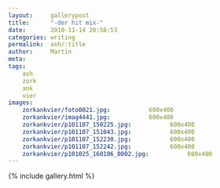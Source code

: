 ```yaml
---
layout:     gallerypost
title:      "-der hit mix-"
date:       2010-11-14 20:58:53
categories: writing
permalink:  ash/:title
author:     Martin
meta:
tags:
    ash
    zork
    ank
    vier
images:
    zorkankvier/foto0021.jpg:           600x400
    zorkankvier/imag4441.jpg:           600x400
    zorkankvier/p101107_150225.jpg:           600x400
    zorkankvier/p101107_151043.jpg:           600x400
    zorkankvier/p101107_152230.jpg:           600x400
    zorkankvier/p101107_152242.jpg:           600x400
    zorkankvier/p101025_160106_0002.jpg:           600x400
---
```


{% include gallery.html %}

